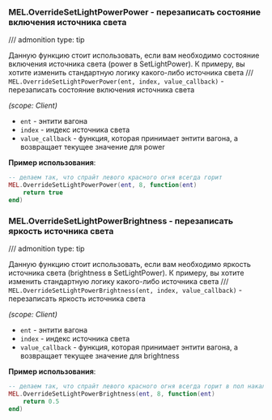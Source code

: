 <!--
 Copyright (C) 2025 Anatoly Raev

 This program is free software: you can redistribute it and/or modify
 it under the terms of the GNU Affero General Public License as
 published by the Free Software Foundation, either version 3 of the
 License, or (at your option) any later version.

 This program is distributed in the hope that it will be useful,
 but WITHOUT ANY WARRANTY; without even the implied warranty of
 MERCHANTABILITY or FITNESS FOR A PARTICULAR PURPOSE.  See the
 GNU Affero General Public License for more details.

 You should have received a copy of the GNU Affero General Public License
 along with this program.  If not, see <https://www.gnu.org/licenses/>.
-->


### MEL.OverrideSetLightPowerPower - перезаписать состояние включения источника света
/// admonition
    type: tip

Данную функцию стоит использовать, если вам необходимо состояние включения источника света (power в SetLightPower).
К примеру, вы хотите изменить стандартную логику какого-либо источника света
///
`MEL.OverrideSetLightPowerPower(ent, index, value_callback)` - перезаписать состояние включения источника света

*(scope: Client)*

* `ent` - энтити вагона
* `index` - индекс источника света
* `value_callback` - функция, которая принимает энтити вагона, а возвращает текущее значение для power

**Пример использования**:
```lua
-- делаем так, что спрайт левого красного огня всегда горит
MEL.OverrideSetLightPowerPower(ent, 8, function(ent)
    return true
end)
```

### MEL.OverrideSetLightPowerBrightness - перезаписать яркость источника света
/// admonition
    type: tip

Данную функцию стоит использовать, если вам необходимо яркость источника света (brightness в SetLightPower).
К примеру, вы хотите изменить стандартную логику какого-либо источника света
///
`MEL.OverrideSetLightPowerBrightness(ent, index, value_callback)` - перезаписать яркость источника света

*(scope: Client)*

* `ent` - энтити вагона
* `index` - индекс источника света
* `value_callback` - функция, которая принимает энтити вагона, а возвращает текущее значение для brightness

**Пример использования**:
```lua
-- делаем так, что спрайт левого красного огня всегда горит в пол накала
MEL.OverrideSetLightPowerBrightness(ent, 8, function(ent)
    return 0.5
end)
```
